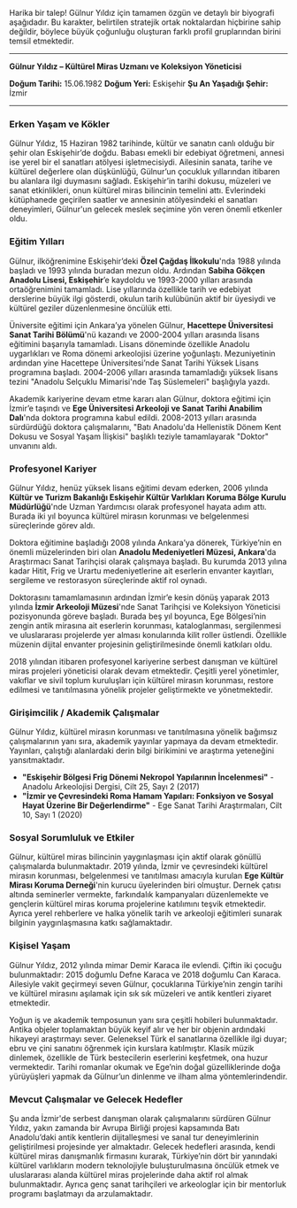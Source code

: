 Harika bir talep! Gülnur Yıldız için tamamen özgün ve detaylı bir biyografi aşağıdadır. Bu karakter, belirtilen stratejik ortak noktalardan hiçbirine sahip değildir, böylece büyük çoğunluğu oluşturan farklı profil gruplarından birini temsil etmektedir.

---

**Gülnur Yıldız – Kültürel Miras Uzmanı ve Koleksiyon Yöneticisi**

**Doğum Tarihi:** 15.06.1982
**Doğum Yeri:** Eskişehir
**Şu An Yaşadığı Şehir:** İzmir

---

### **Erken Yaşam ve Kökler**

Gülnur Yıldız, 15 Haziran 1982 tarihinde, kültür ve sanatın canlı olduğu bir şehir olan Eskişehir’de doğdu. Babası emekli bir edebiyat öğretmeni, annesi ise yerel bir el sanatları atölyesi işletmecisiydi. Ailesinin sanata, tarihe ve kültürel değerlere olan düşkünlüğü, Gülnur’un çocukluk yıllarından itibaren bu alanlara ilgi duymasını sağladı. Eskişehir’in tarihi dokusu, müzeleri ve sanat etkinlikleri, onun kültürel miras bilincinin temelini attı. Evlerindeki kütüphanede geçirilen saatler ve annesinin atölyesindeki el sanatları deneyimleri, Gülnur'un gelecek meslek seçimine yön veren önemli etkenler oldu.

### **Eğitim Yılları**

Gülnur, ilköğrenimine Eskişehir’deki **Özel Çağdaş İlkokulu**'nda 1988 yılında başladı ve 1993 yılında buradan mezun oldu. Ardından **Sabiha Gökçen Anadolu Lisesi, Eskişehir**’e kaydoldu ve 1993-2000 yılları arasında ortaöğrenimini tamamladı. Lise yıllarında özellikle tarih ve edebiyat derslerine büyük ilgi gösterdi, okulun tarih kulübünün aktif bir üyesiydi ve kültürel geziler düzenlenmesine öncülük etti.

Üniversite eğitimi için Ankara’ya yönelen Gülnur, **Hacettepe Üniversitesi Sanat Tarihi Bölümü**'nü kazandı ve 2000-2004 yılları arasında lisans eğitimini başarıyla tamamladı. Lisans döneminde özellikle Anadolu uygarlıkları ve Roma dönemi arkeolojisi üzerine yoğunlaştı. Mezuniyetinin ardından yine Hacettepe Üniversitesi’nde Sanat Tarihi Yüksek Lisans programına başladı. 2004-2006 yılları arasında tamamladığı yüksek lisans tezini "Anadolu Selçuklu Mimarisi'nde Taş Süslemeleri" başlığıyla yazdı.

Akademik kariyerine devam etme kararı alan Gülnur, doktora eğitimi için İzmir’e taşındı ve **Ege Üniversitesi Arkeoloji ve Sanat Tarihi Anabilim Dalı**'nda doktora programına kabul edildi. 2008-2013 yılları arasında sürdürdüğü doktora çalışmalarını, "Batı Anadolu'da Hellenistik Dönem Kent Dokusu ve Sosyal Yaşam İlişkisi" başlıklı teziyle tamamlayarak "Doktor" unvanını aldı.

### **Profesyonel Kariyer**

Gülnur Yıldız, henüz yüksek lisans eğitimi devam ederken, 2006 yılında **Kültür ve Turizm Bakanlığı Eskişehir Kültür Varlıkları Koruma Bölge Kurulu Müdürlüğü**'nde Uzman Yardımcısı olarak profesyonel hayata adım attı. Burada iki yıl boyunca kültürel mirasın korunması ve belgelenmesi süreçlerinde görev aldı.

Doktora eğitimine başladığı 2008 yılında Ankara’ya dönerek, Türkiye’nin en önemli müzelerinden biri olan **Anadolu Medeniyetleri Müzesi, Ankara**'da Araştırmacı Sanat Tarihçisi olarak çalışmaya başladı. Bu kurumda 2013 yılına kadar Hitit, Frig ve Urartu medeniyetlerine ait eserlerin envanter kayıtları, sergileme ve restorasyon süreçlerinde aktif rol oynadı.

Doktorasını tamamlamasının ardından İzmir’e kesin dönüş yaparak 2013 yılında **İzmir Arkeoloji Müzesi**'nde Sanat Tarihçisi ve Koleksiyon Yöneticisi pozisyonunda göreve başladı. Burada beş yıl boyunca, Ege Bölgesi’nin zengin antik mirasına ait eserlerin korunması, kataloglanması, sergilenmesi ve uluslararası projelerde yer alması konularında kilit roller üstlendi. Özellikle müzenin dijital envanter projesinin geliştirilmesinde önemli katkıları oldu.

2018 yılından itibaren profesyonel kariyerine serbest danışman ve kültürel miras projeleri yöneticisi olarak devam etmektedir. Çeşitli yerel yönetimler, vakıflar ve sivil toplum kuruluşları için kültürel mirasın korunması, restore edilmesi ve tanıtılmasına yönelik projeler geliştirmekte ve yönetmektedir.

### **Girişimcilik / Akademik Çalışmalar**

Gülnur Yıldız, kültürel mirasın korunması ve tanıtılmasına yönelik bağımsız çalışmalarının yanı sıra, akademik yayınlar yapmaya da devam etmektedir. Yayınları, çalıştığı alanlardaki derin bilgi birikimini ve araştırma yeteneğini yansıtmaktadır.

*   **"Eskişehir Bölgesi Frig Dönemi Nekropol Yapılarının İncelenmesi"** - Anadolu Arkeolojisi Dergisi, Cilt 25, Sayı 2 (2017)
*   **"İzmir ve Çevresindeki Roma Hamam Yapıları: Fonksiyon ve Sosyal Hayat Üzerine Bir Değerlendirme"** - Ege Sanat Tarihi Araştırmaları, Cilt 10, Sayı 1 (2020)

### **Sosyal Sorumluluk ve Etkiler**

Gülnur, kültürel miras bilincinin yaygınlaşması için aktif olarak gönüllü çalışmalarda bulunmaktadır. 2019 yılında, İzmir ve çevresindeki kültürel mirasın korunması, belgelenmesi ve tanıtılması amacıyla kurulan **Ege Kültür Mirası Koruma Derneği**'nin kurucu üyelerinden biri olmuştur. Dernek çatısı altında seminerler vermekte, farkındalık kampanyaları düzenlemekte ve gençlerin kültürel miras koruma projelerine katılımını teşvik etmektedir. Ayrıca yerel rehberlere ve halka yönelik tarih ve arkeoloji eğitimleri sunarak bilginin yaygınlaşmasına katkı sağlamaktadır.

### **Kişisel Yaşam**

Gülnur Yıldız, 2012 yılında mimar Demir Karaca ile evlendi. Çiftin iki çocuğu bulunmaktadır: 2015 doğumlu Defne Karaca ve 2018 doğumlu Can Karaca. Ailesiyle vakit geçirmeyi seven Gülnur, çocuklarına Türkiye’nin zengin tarihi ve kültürel mirasını aşılamak için sık sık müzeleri ve antik kentleri ziyaret etmektedir.

Yoğun iş ve akademik temposunun yanı sıra çeşitli hobileri bulunmaktadır. Antika objeler toplamaktan büyük keyif alır ve her bir objenin ardındaki hikayeyi araştırmayı sever. Geleneksel Türk el sanatlarına özellikle ilgi duyar; ebru ve çini sanatını öğrenmek için kurslara katılmıştır. Klasik müzik dinlemek, özellikle de Türk bestecilerin eserlerini keşfetmek, ona huzur vermektedir. Tarihi romanlar okumak ve Ege’nin doğal güzelliklerinde doğa yürüyüşleri yapmak da Gülnur’un dinlenme ve ilham alma yöntemlerindendir.

### **Mevcut Çalışmalar ve Gelecek Hedefler**

Şu anda İzmir'de serbest danışman olarak çalışmalarını sürdüren Gülnur Yıldız, yakın zamanda bir Avrupa Birliği projesi kapsamında Batı Anadolu’daki antik kentlerin dijitalleşmesi ve sanal tur deneyimlerinin geliştirilmesi projesinde yer almaktadır. Gelecek hedefleri arasında, kendi kültürel miras danışmanlık firmasını kurarak, Türkiye’nin dört bir yanındaki kültürel varlıkların modern teknolojiyle buluşturulmasına öncülük etmek ve uluslararası alanda kültürel miras projelerinde daha aktif rol almak bulunmaktadır. Ayrıca genç sanat tarihçileri ve arkeologlar için bir mentorluk programı başlatmayı da arzulamaktadır.